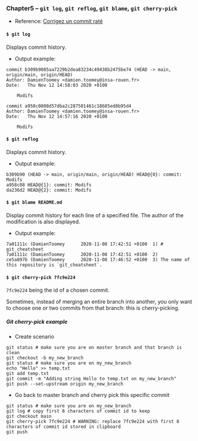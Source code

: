### Chapter5 – `git log`, `git reflog`, `git blame`, `git cherry-pick`

- Reference: [Corrigez un commit raté](https://openclassrooms.com/fr/courses/5641721-utilisez-git-et-github-pour-vos-projets-de-developpement/6113066-corrigez-un-commit-rate)

#### `$ git log`

Displays commit history.

- Output example:

```
commit b309b9085aa7229b2dea83234c49438b2475be74 (HEAD -> main, origin/main, origin/HEAD)
Author: DamienToomey <damien.toomey@insa-rouen.fr>
Date:   Thu Nov 12 14:58:03 2020 +0100

    Modifs

commit a958c0808d57dba2c287501461c18685ed8b95d4
Author: DamienToomey <damien.toomey@insa-rouen.fr>
Date:   Thu Nov 12 14:57:16 2020 +0100

    Modifs
```

#### `$ git reflog`

Displays commit history.

- Output example:

```
b309b90 (HEAD -> main, origin/main, origin/HEAD) HEAD@{0}: commit: Modifs
a958c08 HEAD@{1}: commit: Modifs
da236d2 HEAD@{2}: commit: Modifs
```

#### `$ git blame README.md`

Display commit history for each line of a specified file. The author of the modification is also displayed.

- Output example:

```
7a01111c (DamienToomey      2020-11-08 17:42:51 +0100  1) # git_cheatsheet
7a01111c (DamienToomey      2020-11-08 17:42:51 +0100  2) 
ce5a897b (DamienToomey      2020-11-08 17:46:52 +0100  3) The name of this repository is `git_cheatsheet`.
```

#### `$ git cherry-pick 7fc9e224`

`7fc9e224` being the id of a chosen commit.

Sometimes, instead of merging an entire branch into another, you only want to choose one or two commits from that branch: this is cherry-picking.

##### Git cherry-pick example

- Create scenario

```
git status # make sure you are on master branch and that branch is clean
git checkout -b my_new_branch
git status # make sure you are on my_new_branch
echo "Hello" >> temp.txt
git add temp.txt
git commit -m "Adding string Hello to temp.txt on my_new_branch"
git push --set-upstream origin my_new_branch
```

- Go back to master branch and cherry pick this specific commit

```
git status # make sure you are on my_new_branch
git log # copy first 8 characters of commit id to keep
git checkout main
git cherry-pick 7fc9e224 # WARNING: replace 7fc9e224 with first 8 characters of commit id stored in clipboard
git push
```